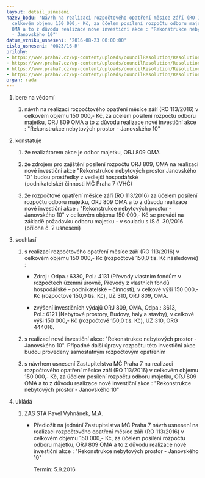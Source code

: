```yaml
---
layout: detail_usneseni
nazev_bodu: 'Návrh na realizaci rozpočtového opatření měsíce září (RO 113/2016) v
  celkovém objemu 150 000,- Kč, za účelem posílení rozpočtu odboru majetku, ORJ 809
  OMA a to z důvodu realizace nové investiční akce : "Rekonstrukce nebytových prostor
  - Janovského 10"'
datum_vzniku_usneseni: '2016-08-23 00:00:00'
cislo_usneseni: '0823/16-R'
prilohy:
- https://www.praha7.cz/wp-content/uploads/councilResolution/Resolutions/27577/export/Duvodovazprava~95164.docx
- https://www.praha7.cz/wp-content/uploads/councilResolution/Resolutions/27577/export/IS_OMA_30_2016_150000_Kc_VHC_Janovskeho_10~95163.doc
- https://www.praha7.cz/wp-content/uploads/councilResolution/Resolutions/27577/export/NavrhusneseniZastupitelstvaMCpraha7~95162.pdf
- https://www.praha7.cz/wp-content/uploads/councilResolution/Resolutions/27577/export/export~298021.pdf
organ: rada
---
```

<ol class="urzList_view" id="urzList">
<li class="urzClass1" id=""><span name="1">bere na vědomí</span> 
<ol class="urzOlClass">
<li class="urzClass2" style="TEXT-ALIGN: left" id=""><span><p>návrh na realizaci rozpočtového opatření měsíce září (RO 113/2016) v celkovém objemu 150 000,- Kč,&nbsp;za účelem posílení rozpočtu odboru majetku, ORJ 809 OMA a to z důvodu realizace nové investiční akce : "Rekonstrukce nebytových prostor - Janovského 10"</p></span></li></ol></li>
<li class="urzClass1" id=""><span name="6">konstatuje</span> 
<ol class="urzOlClass">
<li class="urzClass2" style="TEXT-ALIGN: left" id=""><span><p>že realizátorem akce je odbor majetku, ORJ 809 OMA</p></span></li>
<li class="urzClass2" style="TEXT-ALIGN: left" id=""><span><p>že zdrojem pro zajištění&nbsp;posílení rozpočtu&nbsp;ORJ 809, OMA na realizaci nové investiční&nbsp;akce "Rekonstrukce nebytových prostor Janovského 10" budou prostředky z vedlejší hospodářské (podnikatelské)&nbsp;činnosti&nbsp;MČ Praha 7 (VHČ)</p></span></li>
<li class="urzClass2" style="TEXT-ALIGN: left" id=""><span><p>že rozpočtové opatření měsíce září (RO 113/2016) za účelem posílení rozpočtu odboru majetku, ORJ 809 OMA a to z důvodu realizace nové investiční akce : "Rekonstrukce nebytových prostor - Janovského 10" v celkovém objemu 150 000,- Kč se provádí na základě požadavku odboru majetku - v souladu s IS č. 30/2016 (příloha č. 2 usnesení)</p></span></li></ol></li>
<li class="urzClass1" id=""><span name="26">souhlasí</span> 
<ol class="urzOlClass">
<li class="urzClass2" style="TEXT-ALIGN: left" id=""><span><p>s realizací rozpočtového opatření měsíce září (RO 113/2016) v celkovém objemu 150 000,- Kč (rozpočtově 150,0 tis. Kč následovně) :</p></span>
<ul class="urzUlClass">
<li class="urzClass3" style="TEXT-ALIGN: left" id=""><span><p>Zdroj : Odpa.: 6330, Pol.: 4131 (Převody vlastním fondům v rozpočtech územní úrovně, Převody z vlastních fondů hospodářské – podnikatelské – činnosti), v celkové výši&nbsp;150 000,- Kč&nbsp;(rozpočtově 150,0 tis. Kč), UZ 310,&nbsp;ORJ 809, OMA.</p></span></li>
<li class="urzClass3" style="TEXT-ALIGN: left" id=""><span><p>zvýšení investičních výdajů ORJ 809, OMA, Odpa.: 3613, Pol.:&nbsp;6121 (Nebytové prostory, Budovy, haly a stavby), v celkové výši&nbsp;150 000,- Kč (rozpočtově 150,0 tis. Kč),&nbsp;UZ 310, ORG 444016.</p></span></li></ul></li>
<li class="urzClass2" style="TEXT-ALIGN: left" id=""><span><p>s realizací nové investiční akce: "Rekonstrukce nebytových prostor - Janovského 10". Případné další úpravy rozpočtu této investiční akce budou provedeny samostatným rozpočtovým opatřením</p></span></li>
<li class="urzClass2" style="TEXT-ALIGN: left" id=""><span><p>s návrhem usnesení Zastupitelstva MČ Praha 7 na&nbsp;realizaci rozpočtového opatření měsíce září (RO 113/2016) v celkovém objemu 150 000,- Kč,&nbsp;za účelem posílení rozpočtu odboru majetku, ORJ 809 OMA a to z důvodu realizace nové investiční akce : "Rekonstrukce nebytových prostor -&nbsp;Janovského 10"</p></span></li></ol></li><li class="urzClass1" id="urzUkoly"><span name="1">ukládá</span><ol class="urzOlClass"><li class="urzClass2"><span><p>ZAS STA Pavel Vyhnánek, M.A.</p></span><ul class="urzUlClass"><li class="urzClass3"><span><p>Předložit na jednání Zastupitelstva MČ Praha 7 návrh usnesení na realizaci rozpočtového opatření měsíce září (RO 113/2016) v celkovém objemu 150 000,- Kč, za účelem posílení rozpočtu odboru majetku, ORJ 809 OMA a to z důvodu realizace nové investiční akce : "Rekonstrukce nebytových prostor - Janovského 10"</p></span><span class="urzUkolTermin">  Termín:&nbsp;5.9.2016</span></li></ul></li></ol></li>
</ol>
